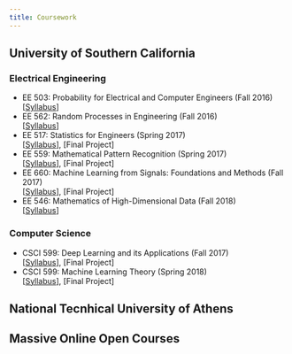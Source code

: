 ```yaml
---
title: Coursework
---
```


## University of Southern California
### Electrical Engineering
* EE 503: Probability for Electrical and Computer Engineers (Fall 2016)  
[[Syllabus](/assets/syl_ee503.pdf)]
* EE 562: Random Processes in Engineering (Fall 2016)  
[[Syllabus](/assets/syl_ee562.pdf)] 
* EE 517: Statistics for Engineers (Spring 2017)  
[[Syllabus](/assets/syl_ee517.pdf)], [Final Project] 
* EE 559: Mathematical Pattern Recognition (Spring 2017)  
[[Syllabus](/assets/syl_ee559.pdf)], [Final Project]
* EE 660: Machine Learning from Signals: Foundations and Methods (Fall 2017)  
[[Syllabus](/assets/syl_ee660.pdf)], [Final Project] 
* EE 546: Mathematics of High-Dimensional Data (Fall 2018)  
[[Syllabus](/assets/syl_ee546.pdf)]

### Computer Science
* CSCI 599: Deep Learning and its Applications (Fall 2017)  
[[Syllabus](/assets/syl_ee599.pdf)], [Final Project] 
* CSCI 599: Machine Learning Theory (Spring 2018)  
[[Syllabus](http://www.iliasdiakonikolas.org/teaching/Spring18/CSCI599.html)], [Final Project]

## National Tecnhical University of Athens

## Massive Online Open Courses
